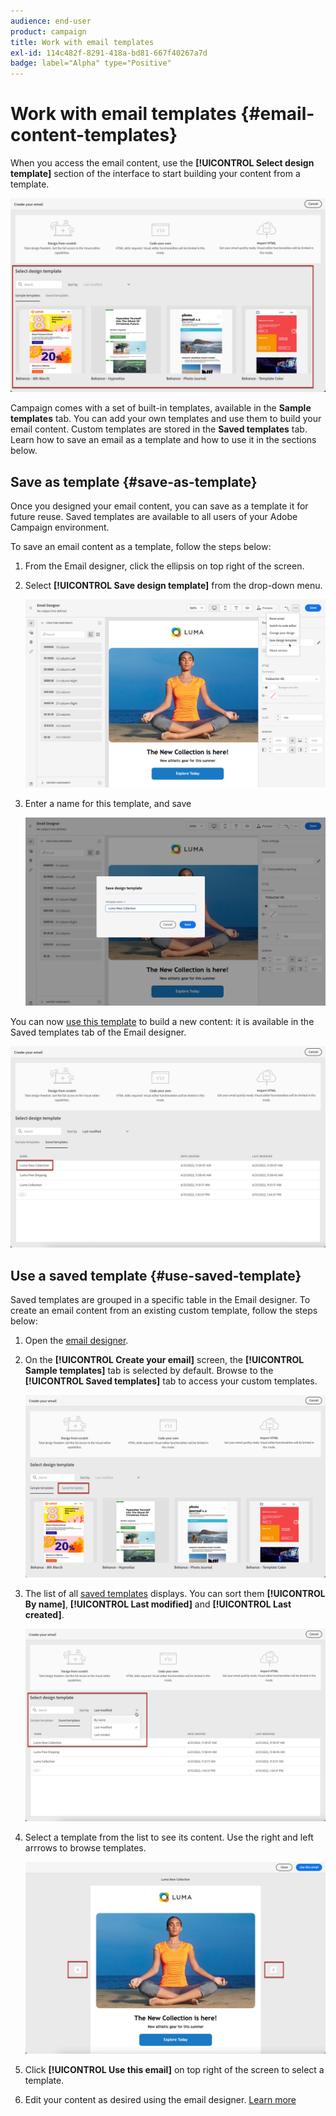 ```yaml
---
audience: end-user
product: campaign
title: Work with email templates
exl-id: 114c482f-8291-418a-bd81-667f40267a7d
badge: label="Alpha" type="Positive"
---
```

# Work with email templates {#email-content-templates}

When you access the email content, use the **[!UICONTROL Select design template]** section of the interface to start building your content from a template.

![](assets/email_designer-templates.png)

Campaign comes with a set of built-in templates, available in the **Sample templates** tab. You can add your own templates and use them to build your email content. Custom templates are stored in the **Saved templates** tab. Learn how to save an email as a template and how to use it in the sections below.

## Save as template {#save-as-template}

Once you designed your email content, you can save as a template it for future reuse. Saved templates are available to all users of your Adobe Campaign environment.

To save an email content as a template, follow the steps below:

1. From the Email designer, click the ellipsis on top right of the screen.

1. Select **[!UICONTROL Save design template]** from the drop-down menu.

    ![](assets/email_designer-save-template.png)

1. Enter a name for this template, and save

    ![](assets/email_designer-template-name.png)

You can now [use this template](#use-saved-template) to build a new content: it is available in the Saved templates tab of the Email designer.

![](assets/email_designer-saved-template.png)

## Use a saved template {#use-saved-template}

Saved templates are grouped in a specific table in the Email designer. To create an email content from an existing custom template, follow the steps below:

1. Open the [email designer](create-email-content.md).

1. On the **[!UICONTROL Create your email]** screen, the **[!UICONTROL Sample templates]** tab is selected by default. Browse to the **[!UICONTROL Saved templates]** tab to access your custom templates.

    ![](assets/email_designer-saved-templates-tab.png)

1. The list of all [saved templates](#save-as-template) displays. You can sort them **[!UICONTROL By name]**, **[!UICONTROL Last modified]** and **[!UICONTROL Last created]**.

    ![](assets/email_designer-saved-templates.png)

1. Select a template from the list to see its content. Use the right and left arrrows to browse templates.

    ![](assets/email_designer-saved-templates-navigate.png)

1. Click **[!UICONTROL Use this email]** on top right of the screen to select a template.

1. Edit your content as desired using the email designer. [Learn more](create-email-content.md)
